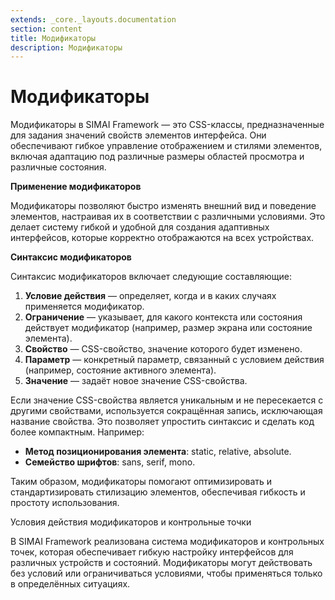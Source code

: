 ```yaml
---
extends: _core._layouts.documentation
section: content
title: Модификаторы
description: Модификаторы
---
```


# Модификаторы

Модификаторы в SIMAI Framework — это CSS-классы, предназначенные для задания значений свойств элементов интерфейса. Они
обеспечивают гибкое управление отображением и стилями элементов, включая адаптацию под различные размеры областей
просмотра и различные состояния.

**Применение модификаторов**

Модификаторы позволяют быстро изменять внешний вид и поведение элементов, настраивая их в соответствии с различными
условиями. Это делает систему гибкой и удобной для создания адаптивных интерфейсов, которые корректно отображаются на
всех устройствах.

**Синтаксис модификаторов**

Синтаксис модификаторов включает следующие составляющие:

1. **Условие действия** — определяет, когда и в каких случаях применяется модификатор.
2. **Ограничение** — указывает, для какого контекста или состояния действует модификатор (например, размер экрана или
   состояние элемента).
3. **Свойство** — CSS-свойство, значение которого будет изменено.
4. **Параметр** — конкретный параметр, связанный с условием действия (например, состояние активного элемента).
5. **Значение** — задаёт новое значение CSS-свойства.

Если значение CSS-свойства является уникальным и не пересекается с другими свойствами, используется сокращённая запись,
исключающая название свойства. Это позволяет упростить синтаксис и сделать код более компактным. Например:

* **Метод позиционирования элемента**: static, relative, absolute.
* **Семейство шрифтов**: sans, serif, mono.

Таким образом, модификаторы помогают оптимизировать и стандартизировать стилизацию элементов, обеспечивая гибкость и
простоту использования.

Условия действия модификаторов и контрольные точки

В SIMAI Framework реализована система модификаторов и контрольных точек, которая обеспечивает гибкую настройку
интерфейсов для различных устройств и состояний. Модификаторы могут действовать без условий или ограничиваться
условиями, чтобы применяться только в определённых ситуациях.

